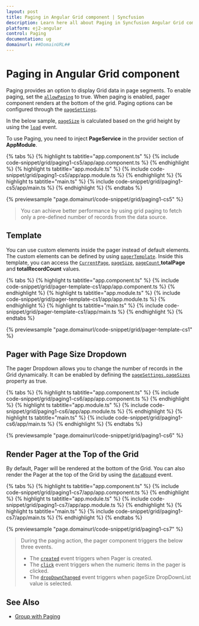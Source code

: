```yaml
---
layout: post
title: Paging in Angular Grid component | Syncfusion
description: Learn here all about Paging in Syncfusion Angular Grid component of Syncfusion Essential JS 2 and more.
platform: ej2-angular
control: Paging 
documentation: ug
domainurl: ##DomainURL##
---
```


# Paging in Angular Grid component

Paging provides an option to display Grid data in page segments. To enable paging, set the
[`allowPaging`](https://ej2.syncfusion.com/angular/documentation/api/grid/#allowpaging) to true. When paging is enabled, pager component renders at the bottom of the grid.
Paging options can be configured through the [`pageSettings`](https://ej2.syncfusion.com/angular/documentation/api/grid/pageSettings).

In the below sample, [`pageSize`](https://ej2.syncfusion.com/angular/documentation/api/grid/pageSettings/#pagesize) is calculated based on the grid height by using the [`load`](https://ej2.syncfusion.com/angular/documentation/api/grid/#load) event.

To use Paging, you need to inject **PageService** in the provider section of **AppModule**.

{% tabs %}
{% highlight ts tabtitle="app.component.ts" %}
{% include code-snippet/grid/paging1-cs5/app/app.component.ts %}
{% endhighlight %}
{% highlight ts tabtitle="app.module.ts" %}
{% include code-snippet/grid/paging1-cs5/app/app.module.ts %}
{% endhighlight %}
{% highlight ts tabtitle="main.ts" %}
{% include code-snippet/grid/paging1-cs5/app/main.ts %}
{% endhighlight %}
{% endtabs %}
  
{% previewsample "page.domainurl/code-snippet/grid/paging1-cs5" %}

> You can achieve better performance by using grid paging to fetch only a pre-defined number of records from the data source.

## Template

You can use custom elements inside the pager instead of default elements.
The custom elements can be defined by using [`pagerTemplate`](https://ej2.syncfusion.com/angular/documentation/api/grid/pageSettings/#template).
Inside this template, you can access the [`CurrentPage`](https://ej2.syncfusion.com/angular/documentation/api/grid/pageSettings/#currentpage),
[`pageSize`](https://ej2.syncfusion.com/angular/documentation/api/grid/pageSettings/#pagesize),
[`pageCount`](https://ej2.syncfusion.com/angular/documentation/api/grid/pageSettings/#pagecount),**totalPage** and **totalRecordCount** values.

{% tabs %}
{% highlight ts tabtitle="app.component.ts" %}
{% include code-snippet/grid/pager-template-cs1/app/app.component.ts %}
{% endhighlight %}
{% highlight ts tabtitle="app.module.ts" %}
{% include code-snippet/grid/pager-template-cs1/app/app.module.ts %}
{% endhighlight %}
{% highlight ts tabtitle="main.ts" %}
{% include code-snippet/grid/pager-template-cs1/app/main.ts %}
{% endhighlight %}
{% endtabs %}
  
{% previewsample "page.domainurl/code-snippet/grid/pager-template-cs1" %}

## Pager with Page Size Dropdown

The pager Dropdown allows you to change the number of records in the Grid dynamically. It can be enabled by defining the [`pageSettings.pageSizes`](https://ej2.syncfusion.com/angular/documentation/api/grid/pageSettings/#pagesizes) property as true.

{% tabs %}
{% highlight ts tabtitle="app.component.ts" %}
{% include code-snippet/grid/paging1-cs6/app/app.component.ts %}
{% endhighlight %}
{% highlight ts tabtitle="app.module.ts" %}
{% include code-snippet/grid/paging1-cs6/app/app.module.ts %}
{% endhighlight %}
{% highlight ts tabtitle="main.ts" %}
{% include code-snippet/grid/paging1-cs6/app/main.ts %}
{% endhighlight %}
{% endtabs %}
  
{% previewsample "page.domainurl/code-snippet/grid/paging1-cs6" %}

## Render Pager at the Top of the Grid

By default, Pager will be rendered at the bottom of the Grid. You can also render the Pager at the top of the Grid by using the [`dataBound`](https://ej2.syncfusion.com/angular/documentation/api/grid/#databound) event.

{% tabs %}
{% highlight ts tabtitle="app.component.ts" %}
{% include code-snippet/grid/paging1-cs7/app/app.component.ts %}
{% endhighlight %}
{% highlight ts tabtitle="app.module.ts" %}
{% include code-snippet/grid/paging1-cs7/app/app.module.ts %}
{% endhighlight %}
{% highlight ts tabtitle="main.ts" %}
{% include code-snippet/grid/paging1-cs7/app/main.ts %}
{% endhighlight %}
{% endtabs %}
  
{% previewsample "page.domainurl/code-snippet/grid/paging1-cs7" %}

> During the paging action, the pager component triggers the below three events.
> * The [`created`](https://ej2.syncfusion.com/angular/documentation/api/pager/pagerModel/#created) event triggers when Pager is created.
> * The [`click`](https://ej2.syncfusion.com/angular/documentation/api/pager/pagerModel/#click) event triggers when the numeric items in the pager is clicked.
> * The [`dropDownChanged`](https://ej2.syncfusion.com/angular/documentation/api/pager/pagerModel/#dropdownchanged) event triggers when pageSize DropDownList value is selected.

## See Also

* [Group with Paging](./grouping#group-with-paging)
